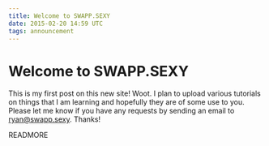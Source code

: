 ```yaml
---
title: Welcome to SWAPP.SEXY
date: 2015-02-20 14:59 UTC
tags: announcement
---
```

# Welcome to SWAPP.SEXY

This is my first post on this new site! Woot. I plan to upload various tutorials on things that I am learning and hopefully they are of some use to you. Please let me know if you have any requests by sending an email to ryan@swapp.sexy. Thanks!

READMORE

